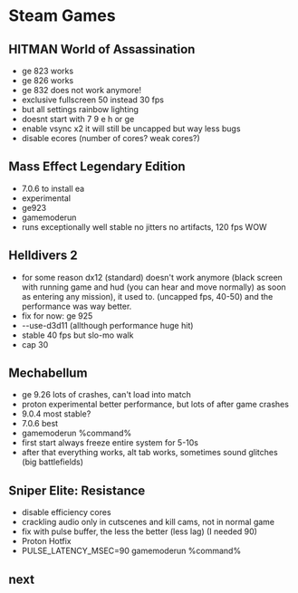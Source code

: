 # Steam Games

## HITMAN World of Assassination
- ge 823 works
- ge 826 works
- ge 832 does not work anymore!
- exclusive fullscreen 50 instead 30 fps
- but all settings rainbow lighting
- doesnt start with 7 9 e h or ge
- enable vsync x2 it will still be uncapped but way less bugs
- disable ecores (number of cores? weak cores?)

## Mass Effect Legendary Edition
- 7.0.6 to install ea
- experimental
- ge923
- gamemoderun
- runs exceptionally well stable no jitters no artifacts, 120 fps WOW

## Helldivers 2
- for some reason dx12 (standard) doesn't work anymore (black screen with running game and hud (you can hear and move normally) as soon as entering any mission), it used to. (uncapped fps, 40-50) and the performance was way better.
- fix for now: ge 925
- --use-d3d11 (allthough performance huge hit)
- stable 40 fps but slo-mo walk
- cap 30

## Mechabellum
- ge 9.26 lots of crashes, can't load into match
- proton experimental better performance, but lots of after game crashes
- 9.0.4 most stable?
- 7.0.6 best
- gamemoderun %command%
- first start always freeze entire system for 5-10s
- after that everything works, alt tab works, sometimes sound glitches (big battlefields)

## Sniper Elite: Resistance
- disable efficiency cores
- crackling audio only in cutscenes and kill cams, not in normal game
- fix with pulse buffer, the less the better (less lag) (I needed 90)
- Proton Hotfix
- PULSE_LATENCY_MSEC=90 gamemoderun %command%

## next
